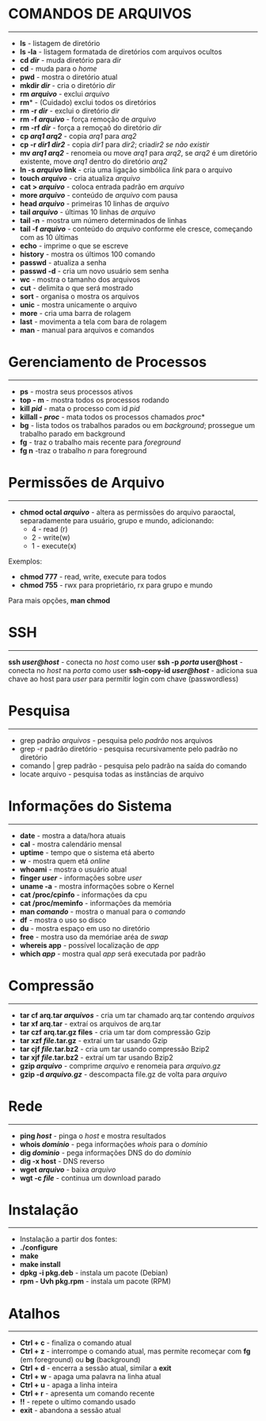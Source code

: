 # COMANDOS DE ARQUIVOS
___

- **ls** - listagem de diretório
- **ls -la**  - listagem formatada   de diretórios com arquivos ocultos
- **cd *dir*** - muda diretório para *dir*
- **cd** - muda para o *home*
- **pwd** - mostra o diretório atual
- **mkdir *dir*** - cria o diretório *dir*
- **rm *arquivo*** - exclui *arquivo*
- **rm*** - (Cuidado) exclui todos os diretórios
- **rm -r *dir*** - exclui o diretório *dir*
- **rm -f *arquivo*** - força remoção de *arquivo*
- **rm -rf *dir*** - força a remoçaõ do diretório *dir*
- **cp *arq1 arq2*** - copia *arq1* para *arq2*
- **cp -r *dir1 dir2*** - copia *dir1* para *dir2*; cria*dir2 se não existir*
- **mv *arq1 arq2*** - renomeia ou move *arq1* para *arq2*, se *arq2* é um diretório existente, move *arq1* dentro do diretório *arq2*
- **ln -s *arquivo* link** - cria uma ligação simbólica *link* para o arquivo
- **touch *arquivo*** - cria atualiza *arquivo*
- **cat > *arquivo*** - coloca entrada padrão em *arquivo*
- **more *arquivo*** - conteúdo de *arquivo* com pausa
- **head *arquivo*** - primeiras 10 linhas de *arquivo*
- **tail *arquivo*** - últimas 10 linhas de *arquivo*
- **tail -n** - mostra um número determinados de linhas
- **tail -f *arquivo*** - conteúdo do *arquivo* conforme ele cresce, começando com as 10 últimas
- **echo** - imprime o que se escreve
- **history** - mostra os últimos 100 comando 
- **passwd** - atualiza a senha
- **passwd -d** - cria um novo usuário sem senha
- **wc** - mostra o tamanho dos arquivos
- **cut** - delimita o que será mostrado
- **sort** - organisa o mostra os arquivos
- **unic** - mostra unicamente o arquivo
- **more** - cria uma barra de rolagem
- **last** - movimenta a tela com bara de rolagem
- **man** - manual para arquivos e comandos



# Gerenciamento de Processos
___

- **ps** - mostra seus processos  ativos
- **top - m** - mostra todos os processos rodando
- **kill *pid*** - mata o processo com id *pid*
- **killall - *proc*** - mata todos os processos chamados *proc**
- **bg** - lista todos os trabalhos parados ou em *background*; prossegue um trabalho parado em background
- **fg** - traz o trabalho mais recente para *foreground*
- **fg n** -traz o trabalho *n* para foreground 


# Permissões de Arquivo
___

- **chmod octal *arquivo*** - altera as permissões do arquivo paraoctal, separadamente para usuário, grupo e mundo, adicionando:
    - 4 - read (r)
    - 2 - write(w)
    - 1 - execute(x)

Exemplos:
- **chmod 777** - read, write, execute para todos
- **chmod 755** - rwx para proprietário, rx para grupo e mundo

Para mais opções, **man chmod**

# SSH
___

**ssh *user@host*** - conecta no *host* como user
**ssh -p *porta* user@host** - conecta no *host* na *porta* como user
**ssh-copy-id *user@host*** - adiciona sua chave ao host para *user* para permitir login com chave (passwordless)


# Pesquisa
___

- grep padrão *arquivos* - pesquisa pelo *padrão* nos arquivos
- grep -r padrão diretório - pesquisa recursivamente pelo padrão no diretório
- comando | grep padrão - pesquisa pelo padrão na saída do comando
- locate arquivo - pesquisa todas as instâncias de arquivo

# Informações do Sistema
___

- **date** - mostra a data/hora atuais
- **cal** - mostra calendário mensal
- **uptime** - tempo que o sistema etá aberto
- **w** - mostra quem etá *online*
- **whoami** - mostra o usuário atual
- **finger *user*** - informações sobre *user*
- **uname -a** - mostra informações sobre o Kernel
- **cat /proc/cpinfo** - informações da cpu
- **cat /proc/meminfo** - informações da memória
- **man *comando*** - mostra o manual para o *comando*
- **df** - mostra o uso so disco
- **du** - mostra espaço em uso no diretório
- **free** - mostra uso da memóriae aréa de *swap*
- **whereis app** - possível localização de *app*
- **which *app*** - mostra qual *app* será executada por padrão


# Compressão
___

- **tar cf arq.tar *arquivos*** - cria um tar chamado arq.tar contendo *arquivos*
- **tar xf arq.tar** - extraí os arquivos de arq.tar
- **tar czf arq.tar.gz files** - cria um tar dom compressão Gzip
- **tar xzf *file*.tar.gz** - extraí um tar usando Gzip
- **tar cjf *file*.tar.bz2** - cria um tar usando compressão Bzip2
- **tar xjf *file*.tar.bz2** - extraí um tar usando Bzip2
- **gzip *arquivo*** - comprime *arquivo* e renomeia para *arquivo.gz*
- **gzip -d *arquivo.gz*** - descompacta file.gz de volta para *arquivo*


# Rede
___

- **ping *host*** - pinga o *host* e mostra resultados
- **whois *domínio*** - pega informações *whois* para o *domínio*
- **dig *dominio*** - pega informações DNS do do *domínio*
- **dig -x host** - DNS reverso
- **wget *arquivo*** - baixa *arquivo*
- **wgt -c *file*** - continua um download parado


# Instalação
___

-  Instalação a partir dos fontes:
-  **./configure**
-  **make**
-  **make install**
-  **dpkg -i pkg.deb** - instala um pacote (Debian)
-  **rpm - Uvh pkg.rpm** - instala um pacote (RPM)


# Atalhos
___

- **Ctrl + c** - finaliza o comando atual
- **Ctrl + z** - interrompe o comando atual, mas permite recomeçar com **fg** (em foreground) ou **bg** (background)
- **Ctrl + d** - encerra a sessão atual, similar a **exit**
- **Ctrl + w** - apaga uma palavra na linha atual
- **Ctrl + u** - apaga a linha inteira
- **Ctrl + r** - apresenta um comando recente
- **!!** - repete o ultimo comando usado
- **exit** - abandona a sessão atual

